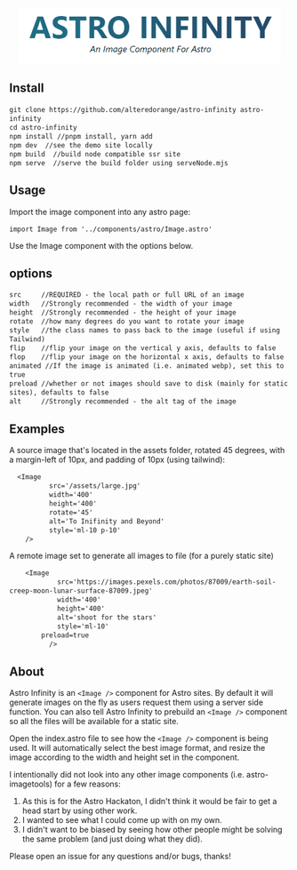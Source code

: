 <p align="center">
<img  src="./AstroInfinityLogo.gif" alt="Astro Infinity logo">
</p>

## Install

```
git clone https://github.com/alteredorange/astro-infinity astro-infinity
cd astro-infinity
npm install //pnpm install, yarn add
npm dev  //see the demo site locally
npm build  //build node compatible ssr site
npm serve  //serve the build folder using serveNode.mjs
```

## Usage

Import the image component into any astro page:

```
import Image from '../components/astro/Image.astro'
```

Use the Image component with the options below.

## options
```
src 	//REQUIRED - the local path or full URL of an image
width 	//Strongly recommended - the width of your image
height 	//Strongly recommended - the height of your image
rotate 	//how many degrees do you want to rotate your image
style 	//the class names to pass back to the image (useful if using Tailwind)
flip 	//flip your image on the vertical y axis, defaults to false
flop 	//flip your image on the horizontal x axis, defaults to false
animated //If the image is animated (i.e. animated webp), set this to true
preload //whether or not images should save to disk (mainly for static sites), defaults to false
alt 	//Strongly recommended - the alt tag of the image
```

## Examples

A source image that's located in the assets folder, rotated 45 degrees, with a margin-left of 10px, and padding of 10px (using tailwind):

```
  <Image
          src='/assets/large.jpg'
          width='400'
          height='400'
          rotate='45'
          alt='To Inifinity and Beyond'
          style='ml-10 p-10'
	/>
```

A remote image set to generate all images to file (for a purely static site)

```
    <Image
            src='https://images.pexels.com/photos/87009/earth-soil-creep-moon-lunar-surface-87009.jpeg'
            width='400'
            height='400'
            alt='shoot for the stars'
            style='ml-10'
	    preload=true
          />
```

## About

Astro Infinity is an `<Image />` component for Astro sites. By default it will generate images on the fly as users request them using a server side function. You can also tell Astro Infinity to prebuild an `<Image />` component so all the files will be available for a static site.

Open the index.astro file to see how the `<Image />` component is being used. It will automatically select the best image format, and resize the image according to the width and height set in the component.

I intentionally did not look into any other image components (i.e. astro-imagetools) for a few reasons:

1. As this is for the Astro Hackaton, I didn't think it would be fair to get a head start by using other work.
2. I wanted to see what I could come up with on my own.
3. I didn't want to be biased by seeing how other people might be solving the same problem (and just doing what they did).

Please open an issue for any questions and/or bugs, thanks!

